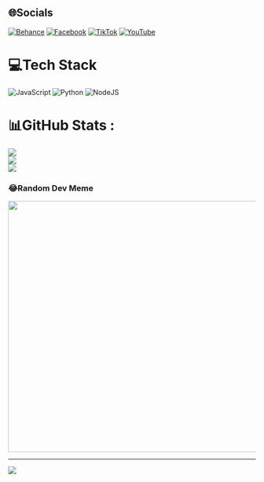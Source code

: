 
## 🌐Socials
[![Behance](https://img.shields.io/badge/Behance-1769ff?logo=behance&logoColor=white)](https://behance.net/NhatAnhDN) [![Facebook](https://img.shields.io/badge/Facebook-%231877F2.svg?logo=Facebook&logoColor=white)](https://facebook.com/dangnguyennhatanh.user) [![TikTok](https://img.shields.io/badge/TikTok-%23000000.svg?logo=TikTok&logoColor=white)](https://tiktok.com/@nhatanh.dn) [![YouTube](https://img.shields.io/badge/YouTube-%23FF0000.svg?logo=YouTube&logoColor=white)](https://youtube.com/c/@NhatAnh1011) 

# 💻Tech Stack
![JavaScript](https://img.shields.io/badge/javascript-%23323330.svg?style=for-the-badge&logo=javascript&logoColor=%23F7DF1E) ![Python](https://img.shields.io/badge/python-3670A0?style=for-the-badge&logo=python&logoColor=ffdd54) ![NodeJS](https://img.shields.io/badge/node.js-6DA55F?style=for-the-badge&logo=node.js&logoColor=white)
# 📊GitHub Stats :
![](https://github-readme-stats.vercel.app/api?username=NhatAnhDN&theme=jolly&hide_border=true&include_all_commits=false&count_private=false)<br/>
![](https://github-readme-streak-stats.herokuapp.com/?user=NhatAnhDN&theme=jolly&hide_border=true)<br/>
![](https://github-readme-stats.vercel.app/api/top-langs/?username=NhatAnhDN&theme=jolly&hide_border=true&include_all_commits=false&count_private=false&layout=compact)

### 😂Random Dev Meme
<img src="https://random-memer.herokuapp.com/" width="512px"/>

---
[![](https://visitcount.itsvg.in/api?id=NhatAnhDN&icon=5&color=10)](https://visitcount.itsvg.in)

